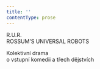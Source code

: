 ```yaml
---
title: ''
contentType: prose
---
```


R.U.R.  
ROSSUM’S UNIVERSAL ROBOTS

Kolektivní drama  
o vstupní komedii a třech dějstvích
